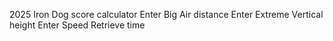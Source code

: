 2025 Iron Dog score calculator
Enter Big Air distance
Enter Extreme Vertical height
Enter Speed Retrieve time
